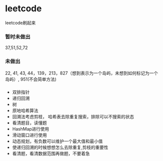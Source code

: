 # leetcode
leetcode刷起来

### 暂时未做出
37,51,52,72

### 未做出
22, 41, 43, 44，139，213，827（想到表示为一个岛屿，未想到如何标记为一个岛屿）, 951(不会简单方法)

###
- 双排指针
- 递归回溯
- 树
- 原地哈希算法
- 回溯法考虑剪枝， 哈希表去除重复搜索，排除可以不搜索的状态
- 看清题目，读懂题
- HashMap进行使用
- 滑动窗口进行使用
- 动态规划，有负数可以维护一个最大值和最小值
- 使递归回溯的时候想想怎么去除重复,剪枝的重要性
- 看清题，看清数据范围再做题，不要着急